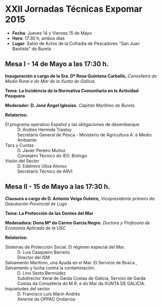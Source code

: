 # XXII Jornadas Técnicas Expomar 2015

- **Fecha**: Jueves 14 y Viernes 15 de Mayo
- **Hora**: 17:30 h, ambos días
- **Lugar**: Salón de Actos de la Cofradía de Pescadores "San Juan Bautista" de Burela

## Mesa I - 14 de Mayo a las 17:30 h.

**Inauguración a cargo de la Sra. Dª Rosa Quintana Carballo,**
*Conselleira do Medio Rural e do Mar de la Xunta de Galicia.*

**Tema: La Incidencia de la Normativa Comunitaria en la Actividad Pesquera**

**Moderador: D. José Ángel Iglesias.**
*Capitán Marítimo de Burela.*

**Relatorios:**

<dl class="relatorios">
  <dt>El programa operativo Español y las obligaciones de desembarque</dt>
  <dd>D. Ándres Hermida Trastoy</dd>
  <dd>Secretario General de Pesca - Ministerio de Agricultura A. e Medio Ambiente</dd>

  <dt>Tacs y Cuotas</dt>
  <dd>D. Javier Pereiro Muñoz</dd>
  <dd>Consejero Técnico do IEO. Biologo</dd>

  <dt>Visión del Sector</dt>
  <dd>D. Edelmiro Ulloa Alonso</dd>
  <dd>Secretario Técnico de ARVI<dd>
</dl>


## Mesa II - 15 de Mayo a las 17:30 h.

**Clausura a cargo de D. Antonio Veiga Outeiro,**
*Vicepresidente primero da Deputación Provincial de Lugo*

**Tema: La Protección de las Gentes del Mar**

**Moderadora: Dona Mª do Carmo García Negro.**
*Doctora y Profesora de Economía Aplicada de la USC*

**Relatorios:**

<dl class="relatorios">
  <dt>Sistemas de Protección Social. El régimen especial del Mar.</dt>
  <dd>D. Luis Casqueiro Barreiro</dd>
  <dd>Director del ISM</dd>

  <dt>Salvamento Marítimo, una Ayuda en el Mar. El Servicio  de Busca , Salvamento y lucha contra la contaminación.</dt>
  <dd>D. Lino Sexto Bermúdez</dd>
  <dd>Subdirector Xeral de Garda Costas de Galicia, Servizo de Garda Costas da Consellería do M.R. e do Mar da XUNTA DE GALICIA.</dd>

  <dt>Inquietudes del sector</dt>
  <dd>D. Francisco Luís Marín Andrés</dd>
  <dd>Xerente da OPPAO Ondarroa</dd>

</dl>


